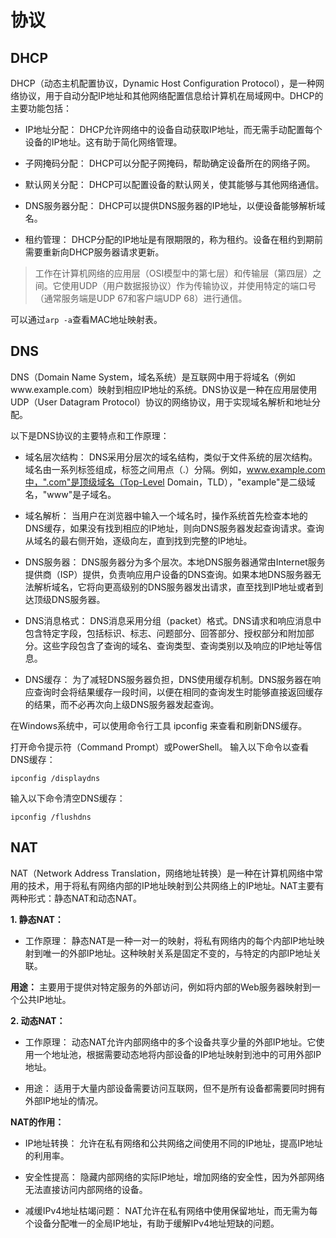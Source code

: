 
# 协议

## DHCP

DHCP（动态主机配置协议，Dynamic Host Configuration Protocol），是一种网络协议，用于自动分配IP地址和其他网络配置信息给计算机在局域网中。DHCP的主要功能包括：

- IP地址分配： DHCP允许网络中的设备自动获取IP地址，而无需手动配置每个设备的IP地址。这有助于简化网络管理。

- 子网掩码分配： DHCP可以分配子网掩码，帮助确定设备所在的网络子网。

- 默认网关分配： DHCP可以配置设备的默认网关，使其能够与其他网络通信。

- DNS服务器分配： DHCP可以提供DNS服务器的IP地址，以便设备能够解析域名。

- 租约管理： DHCP分配的IP地址是有限期限的，称为租约。设备在租约到期前需要重新向DHCP服务器请求更新。

> 工作在计算机网络的应用层（OSI模型中的第七层）和传输层（第四层）之间。它使用UDP（用户数据报协议）作为传输协议，并使用特定的端口号（通常服务端是UDP 67和客户端UDP 68）进行通信。

可以通过`arp -a`查看MAC地址映射表。

## DNS

DNS（Domain Name System，域名系统）是互联网中用于将域名（例如www.example.com）映射到相应IP地址的系统。DNS协议是一种在应用层使用UDP（User Datagram Protocol）协议的网络协议，用于实现域名解析和地址分配。

以下是DNS协议的主要特点和工作原理：

- 域名层次结构： DNS采用分层次的域名结构，类似于文件系统的层次结构。域名由一系列标签组成，标签之间用点（.）分隔。例如，www.example.com中，".com"是顶级域名（Top-Level Domain，TLD），"example"是二级域名，"www"是子域名。

- 域名解析： 当用户在浏览器中输入一个域名时，操作系统首先检查本地的DNS缓存，如果没有找到相应的IP地址，则向DNS服务器发起查询请求。查询从域名的最右侧开始，逐级向左，直到找到完整的IP地址。

- DNS服务器： DNS服务器分为多个层次。本地DNS服务器通常由Internet服务提供商（ISP）提供，负责响应用户设备的DNS查询。如果本地DNS服务器无法解析域名，它将向更高级别的DNS服务器发出请求，直至找到IP地址或者到达顶级DNS服务器。

- DNS消息格式： DNS消息采用分组（packet）格式。DNS请求和响应消息中包含特定字段，包括标识、标志、问题部分、回答部分、授权部分和附加部分。这些字段包含了查询的域名、查询类型、查询类别以及响应的IP地址等信息。

- DNS缓存： 为了减轻DNS服务器负担，DNS使用缓存机制。DNS服务器在响应查询时会将结果缓存一段时间，以便在相同的查询发生时能够直接返回缓存的结果，而不必再次向上级DNS服务器发起查询。

在Windows系统中，可以使用命令行工具 ipconfig 来查看和刷新DNS缓存。

打开命令提示符（Command Prompt）或PowerShell。
输入以下命令以查看DNS缓存：
```shell
ipconfig /displaydns
```
输入以下命令清空DNS缓存：
```shell
ipconfig /flushdns
```

## NAT

NAT（Network Address Translation，网络地址转换）是一种在计算机网络中常用的技术，用于将私有网络内部的IP地址映射到公共网络上的IP地址。NAT主要有两种形式：静态NAT和动态NAT。

**1. 静态NAT：**
   
- 工作原理： 静态NAT是一种一对一的映射，将私有网络内的每个内部IP地址映射到唯一的外部IP地址。这种映射关系是固定不变的，与特定的内部IP地址关联。

**用途：** 主要用于提供对特定服务的外部访问，例如将内部的Web服务器映射到一个公共IP地址。

**2. 动态NAT：** 

- 工作原理： 动态NAT允许内部网络中的多个设备共享少量的外部IP地址。它使用一个地址池，根据需要动态地将内部设备的IP地址映射到池中的可用外部IP地址。

- 用途： 适用于大量内部设备需要访问互联网，但不是所有设备都需要同时拥有外部IP地址的情况。

**NAT的作用：**

- IP地址转换： 允许在私有网络和公共网络之间使用不同的IP地址，提高IP地址的利用率。

- 安全性提高： 隐藏内部网络的实际IP地址，增加网络的安全性，因为外部网络无法直接访问内部网络的设备。

- 减缓IPv4地址枯竭问题： NAT允许在私有网络中使用保留地址，而无需为每个设备分配唯一的全局IP地址，有助于缓解IPv4地址短缺的问题。

